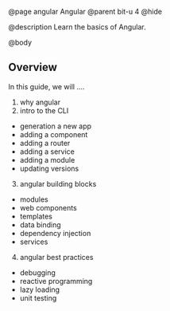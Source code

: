 @page angular Angular
@parent bit-u 4
@hide

@description Learn the basics of Angular.

@body


## Overview

In this guide, we will ....

1. why angular
2. intro to the CLI
  - generation a new app
  - adding a component
  - adding a router
  - adding a service
  - adding a module
  - updating versions
3. angular building blocks
  - modules
  - web components
  - templates
  - data binding
  - dependency injection
  - services
4. angular best practices
  - debugging
  - reactive programming
  - lazy loading
  - unit testing
